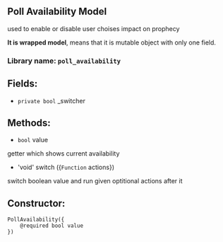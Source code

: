 ## Poll Availability Model

used to enable or disable user choises impact on prophecy

**It is wrapped model**, means that it is mutable object with only one field.

### Library name: `poll_availability`

## Fields:

- `private bool` _switcher

## Methods:

- `bool` value

getter which shows current availability

- 'void' switch ({`Function` actions})

switch boolean value and run given optitional actions after it

## Constructor:
```
PollAvailability({
    @required bool value
})
```